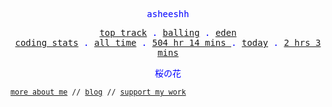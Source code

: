 <p align="center" style="color:blue"><samp>asheeshh</samp></p>        <p align="center" style="color:blue">        <samp>            <a href="https://open.spotify.com/track/1bxFfWn2yQRMmEV3x6Zu9J">top track</a> .            <a href="https://open.spotify.com/track/1bxFfWn2yQRMmEV3x6Zu9J">balling</a> .            <a href="https://open.spotify.com/track/1bxFfWn2yQRMmEV3x6Zu9J">eden</a></br>            <a href="https://wakatime.com/@asheeshh">coding stats</a> .            <a href="https://wakatime.com/@asheeshh">all time</a> .            <a href="https://wakatime.com/@asheeshh">            504 hr 14 mins        </a> .            <a href="https://wakatime.com/@asheeshh">today</a> .            <a href="https://wakatime.com/@asheeshh">2 hrs 3 mins</a>        </samp>        </p>        <p align="center" style="color:blue"><samp>桜の花</samp></p>                <sub><samp><a href="https://asheeshh.ninja/about/">more about me</a> // <a href="https://dev.to/asheeshh">blog</a> // <a href="https://buymeacoffee.com/asheeshh">support my work</a></samp></sub>